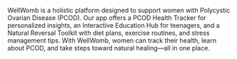 WellWomb is a holistic platform designed to support women with Polycystic Ovarian Disease (PCOD). Our app offers a PCOD Health Tracker for personalized insights, an Interactive Education Hub for teenagers, and a Natural Reversal Toolkit with diet plans, exercise routines, and stress management tips. With WellWomb, women can track their health, learn about PCOD, and take steps toward natural healing—all in one place.
